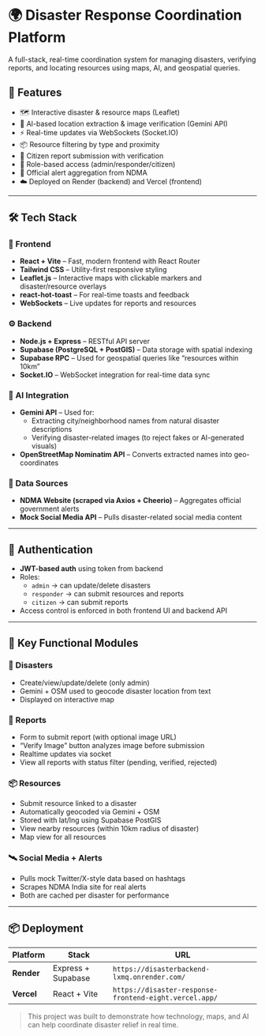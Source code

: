 # 🌍 Disaster Response Coordination Platform

A full-stack, real-time coordination system for managing disasters, verifying reports, and locating resources using maps, AI, and geospatial queries.

## 🚀 Features

- 🗺️ Interactive disaster & resource maps (Leaflet)
- 🧠 AI-based location extraction & image verification (Gemini API)
- ⚡ Real-time updates via WebSockets (Socket.IO)
- 📦 Resource filtering by type and proximity
- 🧾 Citizen report submission with verification
- 🔐 Role-based access (admin/responder/citizen)
- 📡 Official alert aggregation from NDMA
- ☁️ Deployed on Render (backend) and Vercel (frontend)

---

## 🛠️ Tech Stack

### 🔧 Frontend
- **React + Vite** – Fast, modern frontend with React Router
- **Tailwind CSS** – Utility-first responsive styling
- **Leaflet.js** – Interactive maps with clickable markers and disaster/resource overlays
- **react-hot-toast** – For real-time toasts and feedback
- **WebSockets** – Live updates for reports and resources

### ⚙️ Backend
- **Node.js + Express** – RESTful API server
- **Supabase (PostgreSQL + PostGIS)** – Data storage with spatial indexing
- **Supabase RPC** – Used for geospatial queries like “resources within 10km”
- **Socket.IO** – WebSocket integration for real-time data sync

### 🤖 AI Integration
- **Gemini API** – Used for:
  - Extracting city/neighborhood names from natural disaster descriptions
  - Verifying disaster-related images (to reject fakes or AI-generated visuals)
- **OpenStreetMap Nominatim API** – Converts extracted names into geo-coordinates

### 🧼 Data Sources
- **NDMA Website (scraped via Axios + Cheerio)** – Aggregates official government alerts
- **Mock Social Media API** – Pulls disaster-related social media content

---

## 🔐 Authentication

- **JWT-based auth** using token from backend
- Roles:
  - `admin` → can update/delete disasters
  - `responder` → can submit resources and reports
  - `citizen` → can submit reports
- Access control is enforced in both frontend UI and backend API

---

## 🧪 Key Functional Modules

### 📍 Disasters
- Create/view/update/delete (only admin)
- Gemini + OSM used to geocode disaster location from text
- Displayed on interactive map

### 🧾 Reports
- Form to submit report (with optional image URL)
- “Verify Image” button analyzes image before submission
- Realtime updates via socket
- View all reports with status filter (pending, verified, rejected)

### 📦 Resources
- Submit resource linked to a disaster
- Automatically geocoded via Gemini + OSM
- Stored with lat/lng using Supabase PostGIS
- View nearby resources (within 10km radius of disaster)
- Map view for all resources

### 🛰️ Social Media + Alerts
- Pulls mock Twitter/X-style data based on hashtags
- Scrapes NDMA India site for real alerts
- Both are cached per disaster for performance

---

## 📦 Deployment

| Platform | Stack | URL |
|----------|-------|-----|
| **Render** | Express + Supabase | `https://disasterbackend-lxmq.onrender.com/` |
| **Vercel** | React + Vite | `https://disaster-response-frontend-eight.vercel.app/` |

> This project was built to demonstrate how technology, maps, and AI can help coordinate disaster relief in real time.
